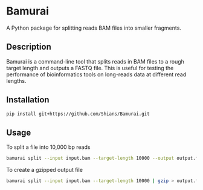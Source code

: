 # Bamurai

A Python package for splitting reads BAM files into smaller fragments.

## Description

Bamurai is a command-line tool that splits reads in BAM files to a rough target length and outputs a FASTQ file. This is useful for testing the performance of bioinformatics tools on long-reads data at different read lengths.

## Installation

```bash
pip install git+https://github.com/Shians/Bamurai.git
```

## Usage

To split a file into 10,000 bp reads
```bash
bamurai split --input input.bam --target-length 10000 --output output.fastq
```

To create a gzipped output file
```bash
bamurai split --input input.bam --target-length 10000 | gzip > output.fastq.gz
```
